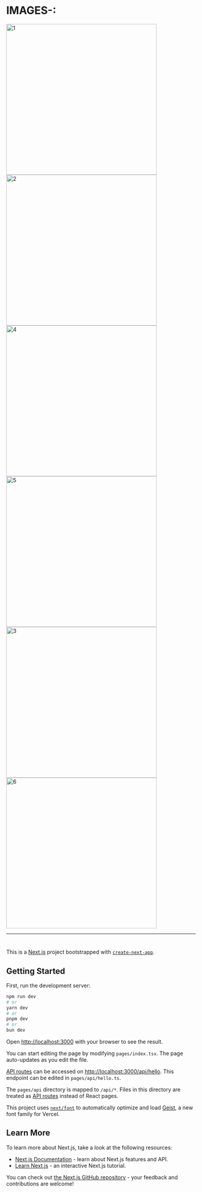 # IMAGES-:

<img width="400" height="400" alt="1" src="https://github.com/user-attachments/assets/7eaca170-0ad5-43cf-a5bc-5da37c794552" />
<img width="400" height="400" alt="2" src="https://github.com/user-attachments/assets/1ce25b28-8b9d-4bb2-8a60-6a4f13f3f794" />
<img width="400" height="400" alt="4" src="https://github.com/user-attachments/assets/68fb3518-2a54-4d65-b36e-aa5181f7f368" />
<img width="400" height="400" alt="5" src="https://github.com/user-attachments/assets/ded53ce4-16df-43fd-a6f5-98d243fc3f84" />
<img width="400" height="400" alt="3" src="https://github.com/user-attachments/assets/b189c6ab-2f73-44d3-92da-7e6209849604" />
<img width="400" height="400" alt="6" src="https://github.com/user-attachments/assets/b2338b46-59c6-4abe-a8cf-a22b58867932" />

------------------------------------------------------------------------------------------------------------------------------------------------------------
#

This is a [Next.js](https://nextjs.org) project bootstrapped with [`create-next-app`](https://nextjs.org/docs/pages/api-reference/create-next-app).

## Getting Started

First, run the development server:

```bash
npm run dev
# or
yarn dev
# or
pnpm dev
# or
bun dev
```

Open [http://localhost:3000](http://localhost:3000) with your browser to see the result.

You can start editing the page by modifying `pages/index.tsx`. The page auto-updates as you edit the file.

[API routes](https://nextjs.org/docs/pages/building-your-application/routing/api-routes) can be accessed on [http://localhost:3000/api/hello](http://localhost:3000/api/hello). This endpoint can be edited in `pages/api/hello.ts`.

The `pages/api` directory is mapped to `/api/*`. Files in this directory are treated as [API routes](https://nextjs.org/docs/pages/building-your-application/routing/api-routes) instead of React pages.

This project uses [`next/font`](https://nextjs.org/docs/pages/building-your-application/optimizing/fonts) to automatically optimize and load [Geist](https://vercel.com/font), a new font family for Vercel.

## Learn More

To learn more about Next.js, take a look at the following resources:

- [Next.js Documentation](https://nextjs.org/docs) - learn about Next.js features and API.
- [Learn Next.js](https://nextjs.org/learn-pages-router) - an interactive Next.js tutorial.

You can check out [the Next.js GitHub repository](https://github.com/vercel/next.js) - your feedback and contributions are welcome!





